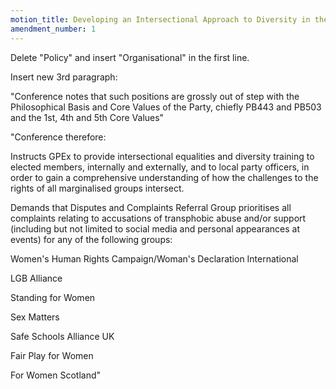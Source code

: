 ```yaml
---
motion_title: Developing an Intersectional Approach to Diversity in the Green Party
amendment_number: 1
---
```

Delete "Policy" and insert "Organisational" in the first line.

Insert new 3rd paragraph:

"Conference notes that such positions are grossly out of step with the Philosophical Basis and Core Values of the Party, chiefly PB443 and PB503 and the 1st, 4th and 5th Core Values"

"Conference therefore:

Instructs GPEx to provide intersectional equalities and diversity training to elected members, internally and externally, and to local party officers, in order to gain a comprehensive understanding of how the challenges to the rights of all marginalised groups intersect.

Demands that Disputes and Complaints Referral Group prioritises all complaints relating to accusations of transphobic abuse and/or support (including but not limited to social media and personal appearances at events) for any of the following groups:

Women's Human Rights Campaign/Woman's Declaration International

LGB Alliance

Standing for Women

Sex Matters

Safe Schools Alliance UK

Fair Play for Women

For Women Scotland"

